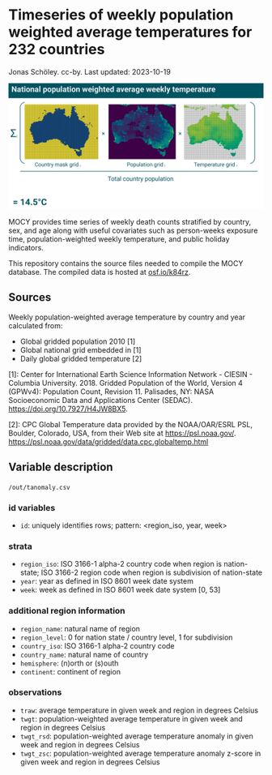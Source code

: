 # Timeseries of weekly population weighted average temperatures for 232 countries

Jonas Schöley. cc-by. Last updated: 2023-10-19

![](ass/cover.png)

MOCY provides time series of weekly death counts stratified by country, sex, and age along with useful covariates such as person-weeks exposure time, population-weighted weekly temperature, and public holiday indicators.

This repository contains the source files needed to compile the MOCY database. The compiled data is hosted at [osf.io/k84rz](https://osf.io/k84rz/).

## Sources

Weekly population-weighted average temperature by country and year calculated from:

- Global gridded population 2010 [1]
- Global national grid embedded in [1]
- Daily global gridded temperature [2]

[1]: Center for International Earth Science Information Network - CIESIN - Columbia University. 2018. Gridded Population of the World, Version 4 (GPWv4): Population Count, Revision 11. Palisades, NY: NASA Socioeconomic Data and Applications Center (SEDAC). https://doi.org/10.7927/H4JW8BX5.

[2]: CPC Global Temperature data provided by the NOAA/OAR/ESRL PSL, Boulder, Colorado, USA, from their Web site at https://psl.noaa.gov/. <https://psl.noaa.gov/data/gridded/data.cpc.globaltemp.html>

## Variable description

`/out/tanomaly.csv`

### id variables

- `id`:
  uniquely identifies rows;
  pattern: <region_iso, year, week>

### strata

- `region_iso`:
  ISO 3166-1 alpha-2 country code when region is nation-state;
  ISO 3166-2 region code when region is subdivision of nation-state
- `year`:
  year as defined in ISO 8601 week date system
- `week`:
  week as defined in ISO 8601 week date system [0, 53]

### additional region information

- `region_name`:
  natural name of region
- `region_level`:
  0 for nation state / country level, 1 for subdivision
- `country_iso`:
  ISO 3166-1 alpha-2 country code
- `country_name`:
  natural name of country
- `hemisphere`:
  (n)orth or (s)outh
- `continent`:
  continent of region

### observations

- `traw`:
  average temperature in given week and region in degrees Celsius
- `twgt`:
  population-weighted average temperature in given week and region in degrees Celsius
- `twgt_rsd`:
  population-weighted average temperature anomaly in given week and region in degrees Celsius
- `twgt_zsc`:
  population-weighted average temperature anomaly z-score in given week and region in degrees Celsius